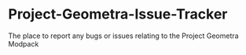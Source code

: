 # Project-Geometra-Issue-Tracker
The place to report any bugs or issues relating to the Project Geometra Modpack

